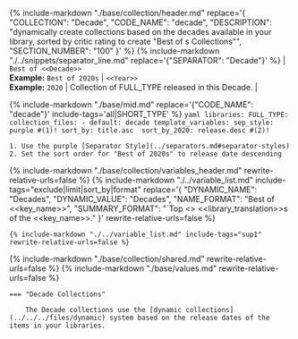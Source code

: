 {%
    include-markdown "./base/collection/header.md"
    replace='{
        "COLLECTION": "Decade", 
        "CODE_NAME": "decade",
        "DESCRIPTION": "dynamically create collections based on the decades available in your library, sorted by critic rating to create \"Best of <decade>s Collections\"",
        "SECTION_NUMBER": "100"
    }'
%}
{% include-markdown "./../snippets/separator_line.md" replace='{"SEPARATOR": "Decade"}' %}
| `Best of <<Decade>>`<br>**Example:** `Best of 2020s` | `<<Year>>`<br>**Example:** `2020` | Collection of FULL_TYPE released in this Decade. |

{% include-markdown "./base/mid.md" replace='{"CODE_NAME": "decade"}' include-tags='all|SHORT_TYPE' %}
    ```yaml
    libraries:
      FULL_TYPE:
        collection_files:
          - default: decade
            template_variables:
              sep_style: purple #(1)!
              sort_by: title.asc 
              sort_by_2020: release.desc #(2)!
    ```

    1. Use the purple [Separator Style](../separators.md#separator-styles)
    2. Set the sort order for "Best of 2020s" to release date descending

{% include-markdown "./base/collection/variables_header.md" rewrite-relative-urls=false %}
    {%
        include-markdown "./../variable_list.md"
        include-tags="exclude|limit|sort_by|format"
        replace='{
            "DYNAMIC_NAME": "Decades",
            "DYNAMIC_VALUE": "Decades",
            "NAME_FORMAT": "Best of <<key_name>>",
            "SUMMARY_FORMAT": "`Top <<limit>> <<library_translation>>s of the <<key_name>>."
        }'
        rewrite-relative-urls=false
    %}

    {% include-markdown "./../variable_list.md" include-tags="sup1" rewrite-relative-urls=false %}

{% include-markdown "./base/collection/shared.md" rewrite-relative-urls=false %}
{% include-markdown "./base/values.md" rewrite-relative-urls=false %}

    === "Decade Collections"

        The Decade collections use the [dynamic collections](../../../files/dynamic) system based on the release dates of the items in your libraries.